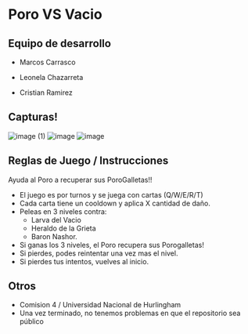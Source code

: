 # Poro VS Vacio

## Equipo de desarrollo

- Marcos Carrasco
- Leonela Chazarreta

- Cristian Ramirez

## Capturas!
![image (1)](https://github.com/user-attachments/assets/7f7c01de-6432-49f3-8bfa-6a25016e6b44)
![image](https://github.com/user-attachments/assets/62030b74-d1da-413d-a62f-1a8f68597cf7)
![image](https://github.com/user-attachments/assets/3c592d8f-87e9-4f05-a8b6-331467af62f7)




## Reglas de Juego / Instrucciones
Ayuda al Poro a recuperar sus PoroGalletas!!
- El juego es por turnos y se juega con cartas (Q/W/E/R/T)
- Cada carta tiene un cooldown y aplica X cantidad de daño.
- Peleas en 3 niveles contra: 
    - Larva del Vacio 
    - Heraldo de la Grieta 
    - Baron Nashor.
- Si ganas los 3 niveles, el Poro recupera sus Porogalletas!
- Si pierdes, podes reintentar una vez mas el nivel.
- Si pierdes tus intentos, vuelves al inicio.
  




## Otros

- Comision 4 / Universidad Nacional de Hurlingham
- Una vez terminado, no tenemos problemas en que el repositorio sea público 
